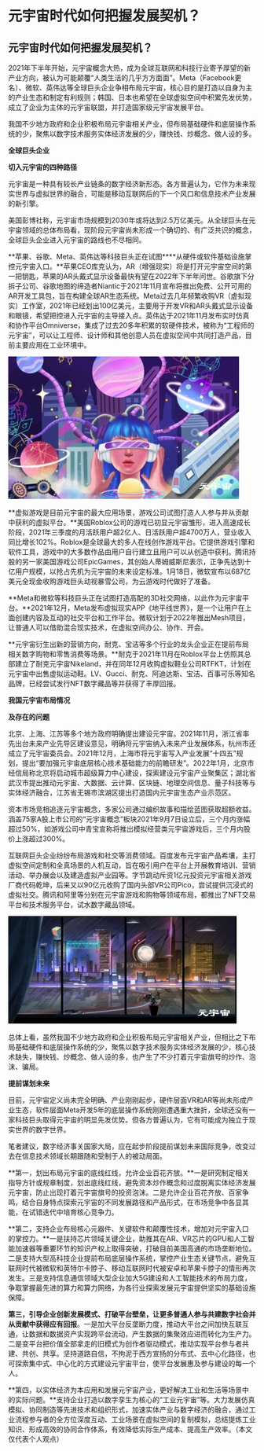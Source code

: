 # 元宇宙时代如何把握发展契机？


## 元宇宙时代如何把握发展契机？

2021年下半年开始，元宇宙概念大热，成为全球互联网和科技行业寄予厚望的新产业方向，被认为可能颠覆“人类生活的几乎方方面面”。Meta（Facebook更名）、微软、英伟达等全球巨头企业争相布局元宇宙，核心目的是打造以自身为主的产业生态和制定有利规则；韩国、日本也希望在全球虚拟空间中积累先发优势，成立了企业为主体的元宇宙联盟，并打造国家级元宇宙发展平台。

我国不少地方政府和企业积极布局元宇宙相关产业，但布局基础硬件和底层操作系统的少，聚焦以数字技术服务实体经济发展的少，赚快钱、炒概念、做人设的多。



**全球巨头企业**

**切入元宇宙的四种路径**

元宇宙是一种具有较长产业链条的数字经济新形态。各方普遍认为，它作为未来现实世界与虚拟世界的融合，可能是移动互联网后的下一个风口和信息技术产业发展的新引擎。

美国彭博社称，元宇宙市场规模到2030年或将达到2.5万亿美元。从全球巨头在元宇宙领域的总体布局看，现阶段元宇宙尚未形成一个确切的、有广泛共识的概念，全球巨头企业进入元宇宙的路线也不尽相同。

**苹果、谷歌、Meta、英伟达等科技巨头正在试图****从硬件或软件基础设施掌控元宇宙入口。**苹果CEO库克认为，AR（增强现实）将是打开元宇宙空间的第一把钥匙，苹果的AR头戴式显示设备最快有望在2022年下半年问世。谷歌旗下分拆子公司、谷歌地图的缔造者Niantic于2021年11月宣布将推出免费、公开可用的AR开发工具包，旨在构建全球AR生态系统。Meta过去几年频繁收购VR（虚拟现实）工作室，2021年已经划出100亿美元，主要用于开发VR和AR头戴式显示设备和眼镜，希望把控进入元宇宙的主导接入点。英伟达于2021年11月发布实时仿真和协作平台Omniverse，集成了过去20多年积累的软硬件技术，被称为“工程师的元宇宙”，可以让工程师、设计师和其他创意人员在虚拟空间中共同打造产品，目前主要应用在工业环境中。



![](0180a8692b3ab546ad09e0307090f2a.jpg)

**虚拟游戏是目前元宇宙的最大应用场景，游戏公司试图打造人人参与并从贡献中获利的虚拟平台。**美国Roblox公司的游戏已初显元宇宙雏形，进入高速成长阶段，2021年三季度的月活跃用户超2亿人、日活跃用户超4700万人，营业收入同比增长102%。Roblox是全球最大的多人在线创作游戏平台。它提供游戏引擎和软件工具，游戏中的大多数作品由用户自行建立且用户可以从创造中获利。腾讯持股的另一家美国游戏公司EpicGames，其创始人蒂姆威斯尼表示，正争先达到十亿用户规模，以抢占先机为元宇宙的未来设定标准。1月18日，微软宣布以687亿美元全现金收购游戏巨头动视暴雪公司，为云游戏时代做好了准备。

**Meta和微软等科技巨头正在试图打造高配的3D社交网络，以此作为元宇宙平台。**2021年12月，Meta发布虚拟现实APP《地平线世界》，是一个让用户在上面创建内容及互动的社交平台和工作平台。微软计划于2022年推出Mesh项目，让普通人可以借助混合现实技术，在虚拟空间办公、协作、开会。

**元宇宙衍生出新的营销方向，耐克、宝洁等多个行业的龙头企业正在提前布局相关数字购物和零售消费等场景。**耐克于2021年11月在Roblox平台上仿照其总部建立了耐克元宇宙Nikeland，并在同年12月收购虚拟鞋业公司RTFKT，计划在元宇宙中出售虚拟运动鞋。LV、Gucci、耐克、阿迪达斯、宝洁、百事可乐等知名品牌，已经尝试发行NFT数字藏品等并获得了丰厚回报。

**我国元宇宙布局情况**

**及存在的问题**

北京、上海、江苏等多个地方政府明确提出建设元宇宙。2021年11月，浙江省率先出台未来产业先导区建设意见，明确将元宇宙纳入未来产业发展体系，杭州市还成立了元宇宙委员会。2021年12月，上海市将元宇宙写入产业发展“十四五”规划，提出“要加强元宇宙底层核心技术基础能力的前瞻研发”。2022年1月，北京市经信局称北京将启动城市超级算力中心建设，探索建设元宇宙产业聚集区；湖北省武汉市提出推动元宇宙、大数据、云计算、区块链、地理空间信息、量子科技等与实体经济融合，江苏省无锡市滨湖区提出打造国内元宇宙生态产业示范区。

资本市场竞相追逐元宇宙概念，多家公司通过编织故事和描绘蓝图获取超额收益。涵盖75家A股上市公司的“元宇宙概念”板块2021年9月7日设立后，三个月内涨幅超过50%，如游戏公司中青宝宣称将推出模拟经营类元宇宙游戏后，三个月内股价上涨超过300%。

互联网巨头企业纷纷布局游戏和社交等消费领域。百度发布元宇宙产品希壤，主打虚拟空间定制和全真场景的人机互动，旨在吸引用户在平台上开展教育培训、营销活动、举办展会以及建造虚拟产业园等。字节跳动斥资1亿元投资元宇宙相关游戏厂商代码乾坤，后来又以90亿元收购了国内头部VR公司Pico，尝试提供沉浸式的虚拟社交。腾讯和阿里等分别在元宇宙游戏和购物等领域布局，都推出了NFT交易平台和技术服务平台，试水数字藏品领域。



![](be74b97de59c9f4f52e25aca71519ba.jpg)

总体上看，虽然我国不少地方政府和企业积极布局元宇宙相关产业，但相比之下布局基础硬件和底层操作系统的少，聚焦以数字技术服务实体经济发展的少，核心技术缺失，赚快钱、炒概念、做人设的多，也产生了不少打着元宇宙旗号的炒作、泡沫、骗局。

**提前谋划未来**

目前，元宇宙定义尚未完全明确、产业刚刚起步，硬件层面VR和AR等尚未形成产业生态，软件层面Meta开发5年的底层操作系统刚刚遭遇重大挫折，全球还没有一家科技巨头取得元宇宙的明显先发优势。但各方普遍认为，它有可能成为独立于现实世界的数字世界。

笔者建议，数字经济事关国家大局，应在起步阶段提前谋划未来国际竞争，改变过去在信息技术领域长期跟随和受制于人的被动局面。

**第一，划出布局元宇宙的底线红线，允许企业百花齐放。**一是研究制定相关指导方针或规章制度，划出底线红线，避免资本炒作概念和过度脱离实体经济发展元宇宙，防止出现打着元宇宙旗号的投资泡沫。二是允许企业百花齐放、百家争鸣，结合自身特点探索元宇宙的不同发展路径和产品形式，在市场竞争中各显其能，在试错迭代中培育核心竞争力。

**第二，支持企业布局核心元器件、关键软件和颠覆性技术，增加对元宇宙入口的掌控力。**一是扶持芯片领域关键企业，助推其在AR、VR芯片的GPU和人工智能加速器等重要环节的知识产权上取得突破，打破目前美国高通的市场垄断地位。二是支持大型高科技企业提前布局底层操作系统，掌控产业生态关键节点，避免互联网时代被微软和英特尔卡脖子、移动互联网时代被安卓和苹果卡脖子的情形再次发生。三是支持信息通信领域大型企业加大5G建设和人工智能技术的布局力度，争取掌握最先进的算力和算力网络，为各行业探索发展元宇宙提供坚实的基础设施保障。

**第三，引导企业创新发展模式、打破平台壁垒，让更多普通人参与共建数字社会并从贡献中获得应有回报**。一是加大平台反垄断力度，推动大平台之间加快互联互通，让数据和数据资产实现跨平台流动，产生数据的集聚效应进而转化为生产力。二是变平台把价值全部拿走的旧模式为创作者驱动模式，推动实现平台参与者共建、共创、共享。坚持道路自信，不拘泥于西方宣扬的分布式、去中心化路径，也可探索集中式、中心化的方式建设元宇宙平台，使平台发展惠及参与建设的每一个人。

**第四，以实体经济为本应用和发展元宇宙产业，更好解决工业和生活等场景中的实际问题。**支持企业打造以数字孪生为核心的“工业元宇宙”等。大力发展仿真模拟、协同制造等先进技术和组织形式，加速实体产业与数字经济的融合，通过工业流程参与者的全方位深度互动、工业场景在虚拟空间的复制模拟，总结提炼工业知识、形成高效的协同合作体系，有效降低实际生产成本、提高生产效率。（本文仅代表个人观点）

